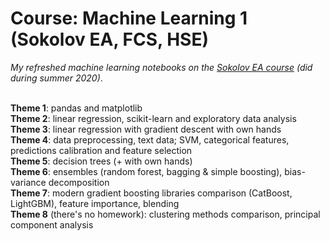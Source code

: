 # Course: Machine Learning 1  (Sokolov EA, FCS, HSE)

*My refreshed machine learning notebooks on the [Sokolov EA course](http://wiki.cs.hse.ru/%D0%9C%D0%B0%D1%88%D0%B8%D0%BD%D0%BD%D0%BE%D0%B5_%D0%BE%D0%B1%D1%83%D1%87%D0%B5%D0%BD%D0%B8%D0%B5_1/2019_2020) (did during summer 2020)*.

<br>**Theme 1**: pandas and matplotlib
<br>**Theme 2**: linear regression, scikit-learn and exploratory data analysis
<br>**Theme 3**: linear regression with gradient descent with own hands
<br>**Theme 4**: data preprocessing, text data; SVM, categorical features, predictions calibration and feature selection
<br>**Theme 5**: decision trees (+ with own hands)
<br>**Theme 6**: ensembles (random forest, bagging & simple boosting), bias-variance decomposition
<br>**Theme 7**: modern gradient boosting libraries comparison (CatBoost, LightGBM), feature importance, blending
<br>**Theme 8** (there's no homework): clustering methods comparison, principal component analysis
